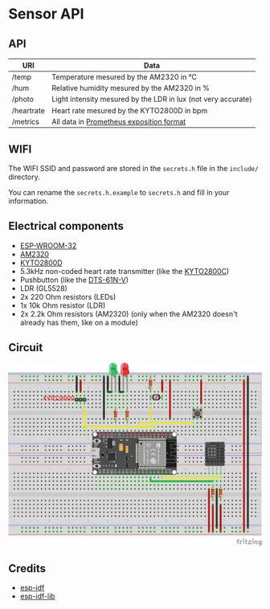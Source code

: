 # Sensor API

## API

| URI        | Data                                                                                                     |
| ---------- | -------------------------------------------------------------------------------------------------------- |
| /temp      | Temperature mesured by the AM2320 in °C                                                                  |
| /hum       | Relative humidity mesured by the AM2320 in %                                                             |
| /photo     | Light intensity mesured by the LDR in lux (not very accurate)                                            |
| /heartrate | Heart rate mesured by the KYTO2800D in bpm                                                               |
| /metrics   | All data in [Prometheus exposition format](https://prometheus.io/docs/instrumenting/exposition_formats/) |

## WIFI

The WIFI SSID and password are stored in the `secrets.h` file in the `include/` directory.

You can rename the `secrets.h.example` to `secrets.h` and fill in your information.

## Electrical components

- [ESP-WROOM-32](https://aliexpress.com/item/1005005688016405.html)
- [AM2320](https://aliexpress.com/item/32950694681.html)
- [KYTO2800D](https://aliexpress.com/item/1005005244410482.html)
- 5.3kHz non-coded heart rate transmitter (like the [KYTO2800C](https://www.aliexpress.com/item/32830159930.html))
- Pushbutton (like the [DTS-61N-V](https://www.mouser.de/ProductDetail/Diptronics/DTS-61N-V?qs=gTYE2QTfZfTZTPABWXJbEQ%3D%3D))
- LDR (GL5528)
- 2x 220 Ohm resistors (LEDs)
- 1x 10k Ohm resistor (LDR)
- 2x 2.2k Ohm resistors (AM2320) (only when the AM2320 doesn't already has them, like on a module)

## Circuit

![Breadboard Circuit](.github/breadboard.jpg)

## Credits

- [esp-idf](https://github.com/espressif/esp-idf)
- [esp-idf-lib](https://github.com/UncleRus/esp-idf-lib)